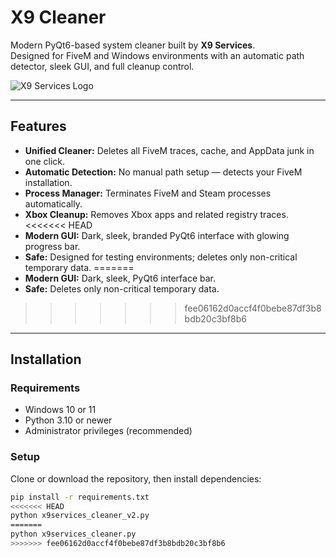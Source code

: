# X9 Cleaner

Modern PyQt6-based system cleaner built by **X9 Services**.  
Designed for FiveM and Windows environments with an automatic path detector, sleek GUI, and full cleanup control.

![X9 Services Logo](https://r2.fivemanage.com/pBiGGCmRzm0Awt8Uc72Pb/image_2025-10-26_232314568.png)

---

## Features
- **Unified Cleaner:** Deletes all FiveM traces, cache, and AppData junk in one click.  
- **Automatic Detection:** No manual path setup — detects your FiveM installation.  
- **Process Manager:** Terminates FiveM and Steam processes automatically.  
- **Xbox Cleanup:** Removes Xbox apps and related registry traces.  
<<<<<<< HEAD
- **Modern GUI:** Dark, sleek, branded PyQt6 interface with glowing progress bar.  
- **Safe:** Designed for testing environments; deletes only non-critical temporary data.
=======
- **Modern GUI:** Dark, sleek, PyQt6 interface bar.  
- **Safe:** Deletes only non-critical temporary data.
>>>>>>> fee06162d0accf4f0bebe87df3b8bdb20c3bf8b6

---

## Installation

### Requirements
- Windows 10 or 11  
- Python 3.10 or newer  
- Administrator privileges (recommended)

### Setup
Clone or download the repository, then install dependencies:
```bash
pip install -r requirements.txt
<<<<<<< HEAD
python x9services_cleaner_v2.py
=======
python x9services_cleaner.py
>>>>>>> fee06162d0accf4f0bebe87df3b8bdb20c3bf8b6
